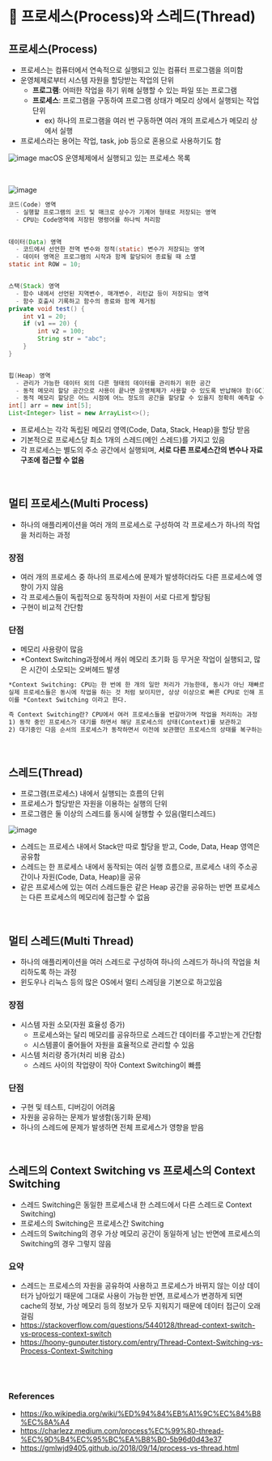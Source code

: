 # 📝 프로세스(Process)와 스레드(Thread)

## 프로세스(Process)
- 프로세스는 컴퓨터에서 연속적으로 실행되고 있는 컴퓨터 프로그램을 의미함
- 운영체제로부터 시스템 자원을 할당받는 작업의 단위
  - **프로그램**: 어떠한 작업을 하기 위해 실행할 수 있는 파일 또는 프로그램
  - **프로세스**: 프로그램을 구동하여 프로그램 상태가 메모리 상에서 실행되는 작업 단위
    - ex) 하나의 프로그램을 여러 번 구동하면 여러 개의 프로세스가 메모리 상에서 실행
- 프로세스라는 용어는 작업, task, job 등으로 혼용으로 사용하기도 함

![image](https://user-images.githubusercontent.com/50076031/127969460-1aae8e25-2292-492a-a940-ebf48e7770ad.png)
macOS 운영체제에서 실행되고 있는 프로세스 목록

<br>

![image](https://user-images.githubusercontent.com/50076031/127969926-6bbf149e-aa81-4e2b-8d7d-55b907f19280.png)

```java
코드(Code) 영역
  - 실행할 프로그램의 코드 및 매크로 상수가 기계어 형태로 저장되는 영역
  - CPU는 Code영역에 저장된 명령어를 하나씩 처리함

        
데이터(Data) 영역
  - 코드에서 선언한 전역 변수와 정적(static) 변수가 저장되는 영역
  - 데이터 영역은 프로그램의 시작과 함께 할당되어 종료될 때 소멸
static int ROW = 10;


스택(Stack) 영역
  - 함수 내에서 선언된 지역변수, 매개변수, 리턴값 등이 저장되는 영역
  - 함수 호출시 기록하고 함수의 종료와 함께 제거됨
private void test() {
    int v1 = 20;
    if (v1 == 20) {
        int v2 = 100;
        String str = "abc";
    }
}


힙(Heap) 영역
  - 관리가 가능한 데이터 외의 다른 형태의 데이터를 관리하기 위한 공간
  - 동적 메모리 할당 공간으로 사용이 끝나면 운영체제가 사용할 수 있도록 반납해야 함(GC)
  - 동적 메모리 할당은 어느 시점에 어느 정도의 공간을 할당할 수 있을지 정확히 예측할 수 없고, 런타임에 확인 가능
int[] arr = new int[5];
List<Integer> list = new ArrayList<>();
```

- 프로세스는 각각 독립된 메모리 영역(Code, Data, Stack, Heap)을 할당 받음
- 기본적으로 프로세스당 최소 1개의 스레드(메인 스레드)를 가지고 있음
- 각 프로세스는 별도의 주소 공간에서 실행되며, **서로 다른 프로세스간의 변수나 자료구조에 접근할 수 없음**

<br>

## 멀티 프로세스(Multi Process)
- 하나의 애플리케이션을 여러 개의 프로세스로 구성하여 각 프로세스가 하나의 작업을 처리하는 과정

### 장점
- 여러 개의 프로세스 중 하나의 프로세스에 문제가 발생하더라도 다른 프로세스에 영향이 가지 않음
- 각 프로세스들이 독립적으로 동작하며 자원이 서로 다르게 할당됨
- 구현이 비교적 간단함

### 단점
- 메모리 사용량이 많음
- *Context Switching과정에서 캐쉬 메모리 초기화 등 무거운 작업이 실행되고, 많은 시간이 소모되는 오버헤드 발생

```html
*Context Switching: CPU는 한 번에 한 개의 일만 처리가 가능한데, 동시가 아닌 재빠르게 프로세스들을 번갈아가며 실행하고 관리함
실제 프로세스들은 동시에 작업을 하는 것 처럼 보이지만, 상상 이상으로 빠른 CPU로 인해 프로세스들을 번갈아가며 실행한다.
이를 *Context Switching 이라고 한다.

즉 Context Switching란? CPU에서 여러 프로세스들을 번갈아가며 작업을 처리하는 과정
1) 동작 중인 프로세스가 대기를 하면서 해당 프로세스의 상태(Context)를 보관하고
2) 대기중인 다음 순서의 프로세스가 동작하면서 이전에 보관했던 프로세스의 상태를 복구하는 작업

```

<br>

## 스레드(Thread)
- 프로그램(프로세스) 내에서 실행되는 흐름의 단위
- 프로세스가 할당받은 자원을 이용하는 실행의 단위
- 프로그램은 둘 이상의 스레드를 동시에 실행할 수 있음(멀티스레드)

![image](https://user-images.githubusercontent.com/50076031/127972834-a03fde2f-00be-49b1-9129-af6948d8577c.png)

- 스레드는 프로세스 내에서 Stack만 따로 할당을 받고, Code, Data, Heap 영역은 공유함
- 스레드는 한 프로세스 내에서 동작되는 여러 실행 흐름으로, 프로세스 내의 주소공간이나 자원(Code, Data, Heap)을 공유
- 같은 프로세스에 있는 여러 스레드들은 같은 Heap 공간을 공유하는 반면 프로세스는 다른 프로세스의 메모리에 접근할 수 없음

<br>

## 멀티 스레드(Multi Thread)
- 하나의 애플리케이션을 여러 스레드로 구성하여 하나의 스레드가 하나의 작업을 처리하도록 하는 과정
- 윈도우나 리눅스 등의 많은 OS에서 멀티 스레딩을 기본으로 하고있음

### 장점
- 시스템 자원 소모(자원 효율성 증가)
  - 프로세스와는 달리 메모리를 공유하므로 스레드간 데이터를 주고받는게 간단함
  - 시스템콜이 줄어들어 자원을 효율적으로 관리할 수 있음
- 시스템 처리량 증가(처리 비용 감소)
  - 스레드 사이의 작업량이 작아 Context Switching이 빠름
  
### 단점
- 구현 및 테스트, 디버깅이 어려움
- 자원을 공유하는 문제가 발생함(동기화 문제)
- 하나의 스레드에 문제가 발생하면 전체 프로세스가 영향을 받음
  
<br>

## 스레드의 Context Switching vs 프로세스의 Context Switching
- 스레드 Switching은 동일한 프로세스내 한 스레드에서 다른 스레드로 Context Switching)
- 프로세스의 Switching은 프로세스간 Switching
- 스레드의 Switching의 경우 가상 메모리 공간이 동일하게 남는 반면에 프로세스의 Switching의 경우 그렇지 않음

### 요약
- 스레드는 프로세스의 자원을 공유하여 사용하고 프로세스가 바뀌지 않는 이상 데이터가 남아있기 때문에 그대로 사용이 가능한 반면, 
  프로세스가 변경하게 되면 cache의 정보, 가상 메모리 등의 정보가 모두 지워지기 때문에 데이터 접근이 오래 걸림
- https://stackoverflow.com/questions/5440128/thread-context-switch-vs-process-context-switch  
- https://hoony-gunputer.tistory.com/entry/Thread-Context-Switching-vs-Process-Context-Switching
  

<br><br>

### References
- https://ko.wikipedia.org/wiki/%ED%94%84%EB%A1%9C%EC%84%B8%EC%8A%A4
- https://charlezz.medium.com/process%EC%99%80-thread-%EC%9D%B4%EC%95%BC%EA%B8%B0-5b96d0d43e37
- https://gmlwjd9405.github.io/2018/09/14/process-vs-thread.html

